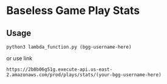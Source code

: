 # Baseless Game Play Stats
## Usage
`python3 lambda_function.py (bgg-username-here)`

or use link

`https://2b8b06g51g.execute-api.us-east-2.amazonaws.com/prod/plays/stats/(your-bgg-username-here)`